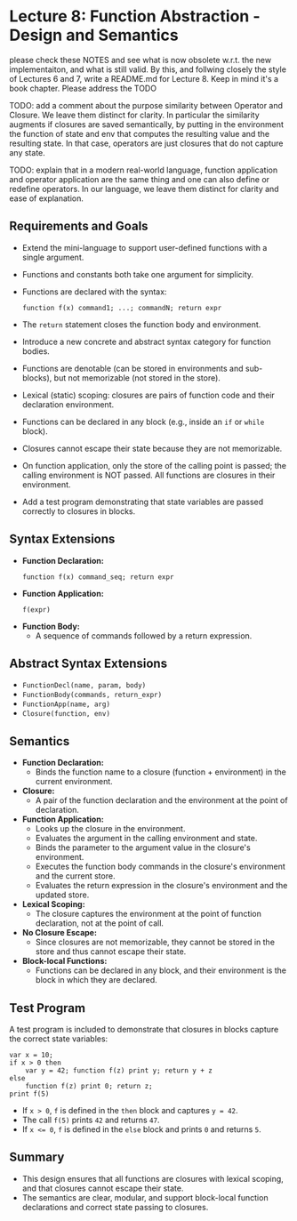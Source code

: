 # Lecture 8: Function Abstraction - Design and Semantics

please check these NOTES and see what is now obsolete w.r.t. the new implementaiton, and what is still valid. By this, and follwing closely the style of Lectures 6 and 7, write a README.md for Lecture 8. Keep in mind it's a book chapter. Please address the TODO

TODO: add a comment about the purpose similarity between Operator and Closure. We leave them distinct for clarity. In particular the similarity augments if closures are saved semantically, by putting in the environment the function of state and env that computes the resulting value and the resulting state. In that case, operators are just closures that do not capture any state.

TODO: explain that in a modern real-world language, function application and operator application are the same thing and one can also define or redefine operators. In our language, we leave them distinct for clarity and ease of explanation.

## Requirements and Goals

- Extend the mini-language to support user-defined functions with a single argument.
- Functions and constants both take one argument for simplicity.
- Functions are declared with the syntax:

  ```
  function f(x) command1; ...; commandN; return expr
  ```

- The `return` statement closes the function body and environment.
- Introduce a new concrete and abstract syntax category for function bodies.
- Functions are denotable (can be stored in environments and sub-blocks), but not memorizable (not stored in the store).
- Lexical (static) scoping: closures are pairs of function code and their declaration environment.
- Functions can be declared in any block (e.g., inside an `if` or `while` block).
- Closures cannot escape their state because they are not memorizable.
- On function application, only the store of the calling point is passed; the calling environment is NOT passed. All functions are closures in their environment.
- Add a test program demonstrating that state variables are passed correctly to closures in blocks.

## Syntax Extensions

- **Function Declaration:**
  ```
  function f(x) command_seq; return expr
  ```
- **Function Application:**
  ```
  f(expr)
  ```
- **Function Body:**
  - A sequence of commands followed by a return expression.

## Abstract Syntax Extensions

- `FunctionDecl(name, param, body)`
- `FunctionBody(commands, return_expr)`
- `FunctionApp(name, arg)`
- `Closure(function, env)`

## Semantics

- **Function Declaration:**
  - Binds the function name to a closure (function + environment) in the current environment.
- **Closure:**
  - A pair of the function declaration and the environment at the point of declaration.
- **Function Application:**
  - Looks up the closure in the environment.
  - Evaluates the argument in the calling environment and state.
  - Binds the parameter to the argument value in the closure's environment.
  - Executes the function body commands in the closure's environment and the current store.
  - Evaluates the return expression in the closure's environment and the updated store.
- **Lexical Scoping:**
  - The closure captures the environment at the point of function declaration, not at the point of call.
- **No Closure Escape:**
  - Since closures are not memorizable, they cannot be stored in the store and thus cannot escape their state.
- **Block-local Functions:**
  - Functions can be declared in any block, and their environment is the block in which they are declared.

## Test Program

A test program is included to demonstrate that closures in blocks capture the correct state variables:

```
var x = 10;
if x > 0 then
    var y = 42; function f(z) print y; return y + z
else
    function f(z) print 0; return z;
print f(5)
```

- If `x > 0`, `f` is defined in the `then` block and captures `y = 42`.
- The call `f(5)` prints `42` and returns `47`.
- If `x <= 0`, `f` is defined in the `else` block and prints `0` and returns `5`.

## Summary

- This design ensures that all functions are closures with lexical scoping, and that closures cannot escape their state.
- The semantics are clear, modular, and support block-local function declarations and correct state passing to closures.
